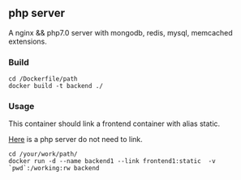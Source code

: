 ## php server

A nginx && php7.0 server with mongodb, redis, mysql, memcached extensions.

### Build

```
cd /Dockerfile/path
docker build -t backend ./
```

### Usage 

This container should link a frontend container with alias static.

[Here](https://github.com/Tairy/dockerfiles/tree/master/api) is a php server do not need to link.

```
cd /your/work/path/
docker run -d --name backend1 --link frontend1:static  -v `pwd`:/working:rw backend
```